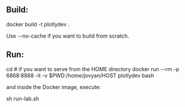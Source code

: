 ## Build:

docker build -t plotlydev .

Use --no-cache if you want to build from scratch.

## Run:
cd # if you want to serve from the HOME directory
docker run --rm -p 6868:8888 -it -v $PWD:/home/jovyan/HOST plotlydev bash

and inside the Docker image, execute:

sh run-lab.sh
